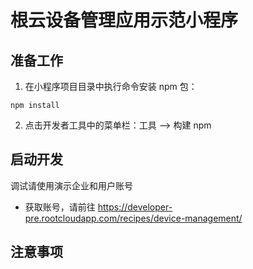 # 根云设备管理应用示范小程序

## 准备工作
1. 在小程序项目目录中执行命令安装 npm 包：
```
npm install
```
2. 点击开发者工具中的菜单栏：工具 --> 构建 npm

## 启动开发

调试请使用演示企业和用户账号
  - 获取账号，请前往 https://developer-pre.rootcloudapp.com/recipes/device-management/

## 注意事项
